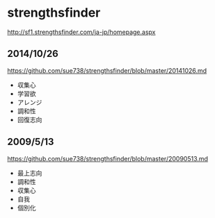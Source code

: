 strengthsfinder
===============

http://sf1.strengthsfinder.com/ja-jp/homepage.aspx

## 2014/10/26

https://github.com/sue738/strengthsfinder/blob/master/20141026.md

* 収集心
* 学習欲
* アレンジ
* 調和性
* 回復志向

## 2009/5/13

https://github.com/sue738/strengthsfinder/blob/master/20090513.md

* 最上志向
* 調和性
* 収集心
* 自我
* 個別化
